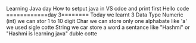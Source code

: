 Learning Java day
How to setput java in VS cdoe
and print first Hello code
============day 3========
Today we learnt 3 Data Type
Numeric (int) we can stor 1 to 10 digit 
Char   we can store only one alphabate like 'a' we used sigle cotte 
String  we car store a word a sentance like "Hashmi" or "Hashmi is learning java" duble cotte

